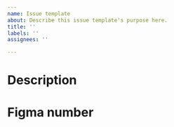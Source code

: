 ```yaml
---
name: Issue template
about: Describe this issue template's purpose here.
title: ''
labels: ''
assignees: ''

---
```


# Description

# Figma number
